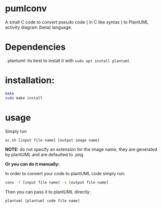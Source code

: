 # pumlconv
A small C code to convert pseudo code ( in C like syntax ) to PlantUML activity diagram (beta) language.

# Dependencies
. plantuml: its best to install it with `sudo apt install plantuml`

# installation:
``` sh
make
sudo make install
```

# usage
Simply run
``` sh
ac.sh [input file name] [output image name]
```
<b>NOTE:</b> do not specify an extension for the image name, they are generated by plantUML and are defaulted to .png

<b>Or you can do it manually:</b>

In order to convert your code to plantUML code simply run:
``` sh
conv -f [input file name] -o [output file name]
```
Then you can pass it to plantUML directly:
``` sh
plantuml [plantuml code file name]
```
